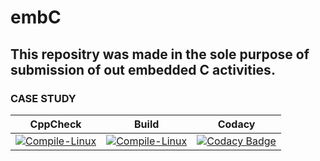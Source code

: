 # embC

## This repositry was made in the sole purpose of submission of out embedded C activities.

### CASE STUDY

|CppCheck                   |      Build                |     Codacy     |                                       
|--------                   |-------------------------- |-------         |
|[![Compile-Linux](https://github.com/pavanyadav007/Emd_C/actions/workflows/Compile.yml/badge.svg)](https://github.com/pavanyadav007/Emd_C/actions/workflows/Compile.yml)|[![Compile-Linux](https://github.com/Vyaskaushik-vyas/embC-261625/actions/workflows/Compile.yml/badge.svg)](https://github.com/Vyaskaushik-vyas/embC-261625/actions/workflows/Compile.yml)|[![Codacy Badge](https://api.codacy.com/project/badge/Grade/d37afe019d8b454390e21659116e72f4)](https://app.codacy.com/gh/Vyaskaushik-vyas/embC-261625?utm_source=github.com&utm_medium=referral&utm_content=Vyaskaushik-vyas/embC-261625&utm_campaign=Badge_Grade_Settings)
